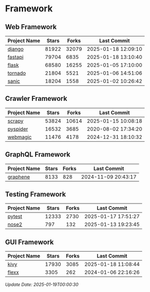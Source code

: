 # Framework

## Web Framework
| Project Name | Stars | Forks | Last Commit |
| ------------ | ----- | ----- | ----------- |
| [django](https://github.com/django/django) | 81922 | 32079 | 2025-01-18 12:09:10 |
| [fastapi](https://github.com/fastapi/fastapi) | 79704 | 6835 | 2025-01-18 13:10:40 |
| [flask](https://github.com/pallets/flask) | 68580 | 16255 | 2025-01-05 17:10:00 |
| [tornado](https://github.com/tornadoweb/tornado) | 21804 | 5521 | 2025-01-06 14:51:06 |
| [sanic](https://github.com/sanic-org/sanic) | 18204 | 1558 | 2025-01-02 10:26:42 |

## Crawler Framework
| Project Name | Stars | Forks | Last Commit |
| ------------ | ----- | ----- | ----------- |
| [scrapy](https://github.com/scrapy/scrapy) | 53824 | 10614 | 2025-01-15 10:08:18 |
| [pyspider](https://github.com/binux/pyspider) | 16532 | 3685 | 2020-08-02 17:34:20 |
| [webmagic](https://github.com/code4craft/webmagic) | 11476 | 4178 | 2024-12-31 18:10:32 |

## GraphQL Framework
| Project Name | Stars | Forks | Last Commit |
| ------------ | ----- | ----- | ----------- |
| [graphene](https://github.com/graphql-python/graphene) | 8133 | 828 | 2024-11-09 20:43:17 |

## Testing Framework
| Project Name | Stars | Forks | Last Commit |
| ------------ | ----- | ----- | ----------- |
| [pytest](https://github.com/pytest-dev/pytest) | 12333 | 2730 | 2025-01-17 17:51:27 |
| [nose2](https://github.com/nose-devs/nose2) | 797 | 132 | 2025-01-13 19:23:45 |

## GUI Framework
| Project Name | Stars | Forks | Last Commit |
| ------------ | ----- | ----- | ----------- |
| [kivy](https://github.com/kivy/kivy) | 17930 | 3085 | 2025-01-18 11:08:44 |
| [flexx](https://github.com/flexxui/flexx) | 3305 | 262 | 2024-01-06 22:16:26 |

*Update Date: 2025-01-19T00:00:30*